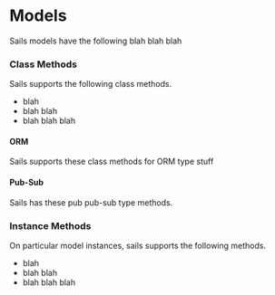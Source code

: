 Models
======
Sails models have the following blah blah blah


### Class Methods
Sails supports the following class methods.

- blah
- blah blah
- blah blah blah

#### ORM
Sails supports these class methods for ORM type stuff

#### Pub-Sub
Sails has these pub pub-sub type methods.  

### Instance Methods
On particular model instances, sails supports the following methods.

- blah
- blah blah
- blah blah blah
